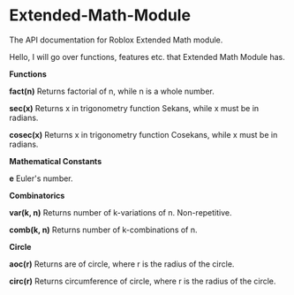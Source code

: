 # Extended-Math-Module
The API documentation for Roblox Extended Math module.

Hello, I will go over functions, features etc. that Extended Math Module has.

**Functions**

**fact(n)**
Returns factorial of n, while n is a whole number.

**sec(x)**
Returns x in trigonometry function Sekans, while x must be in radians.

**cosec(x)**
Returns x in trigonometry function Cosekans, while x must be in radians.

**Mathematical Constants**

**e**
Euler's number.

**Combinatorics**

**var(k, n)**
Returns number of k-variations of n. Non-repetitive.

**comb(k, n)**
Returns number of k-combinations of n.

**Circle**

**aoc(r)**
Returns are of circle, where r is the radius of the circle.

**circ(r)**
Returns circumference of circle, where r is the radius of the circle.
